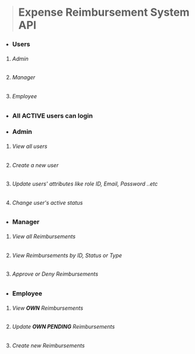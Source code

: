 > # **Expense Reimbursement System API**

- ### **Users**
1. ###### Admin
2. ###### Manager
3. ###### Employee

- ### **All ACTIVE users can login**

- ### **Admin**
1. ###### View all users
2. ###### Create a new user
3. ###### Update users' attributes like role ID, Email, Password ..etc
4. ###### Change user's active status

- ### **Manager**
1. ###### View all Reimbursements
2. ###### View Reimbursements by ID, Status or Type
3. ###### Approve or Deny Reimbursements

- ### **Employee**
1. ###### View **OWN** Reimbursements
2. ###### Update **OWN PENDING** Reimbursements
3. ###### Create new Reimbursements



